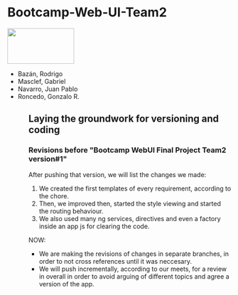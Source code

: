 # Bootcamp-Web-UI-Team2 
<img src="http://imageshack.com/a/img908/5662/shOnxO.png" width=150px height=80px />

  <ul>
    <li>Bazán, Rodrigo </li>
    <li>Masclef, Gabriel</li>
    <li>Navarro, Juan Pablo</li>
    <li>Roncedo, Gonzalo R.</li>
  <ul>

<h2>Laying the groundwork for versioning and coding</h2>

<h3>Revisions before "Bootcamp WebUI Final Project Team2 version#1"</h3>

After pushing that version, we will list the changes we made:

<ol>

<li> We created the first templates of every requirement, according to the chore.</li>

<li> Then, we improved then, started the style viewing and started the routing behaviour.</li>

<li> We also used many ng services, directives and even a factory inside an app js for clearing the code.</li>

</ol>

NOW:

<ul>
  <li>
    We are making the revisions of changes in separate branches, in order to not cross references until it was 
    neccesary.
  </li>
  
  <li>
  We will push incrementally, according to our meets, for a review in overall in order to avoid arguing of
  different topics and agree a version of the app.
  </li>
</ul>
